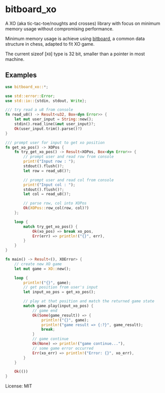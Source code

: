 # bitboard_xo

A XO (aka tic-tac-toe/noughts and crosses) library
with focus on minimum memory usage without compromising performance.

Minimum memory usage is achieve using [bitboard],
 a common data structure in chess, adapted to fit XO game.

The current sizeof [`XO`] type is 32 bit, smaller than a pointer in most machine.

## Examples
```rust
use bitboard_xo::*;

use std::error::Error;
use std::io::{stdin, stdout, Write};

/// try read a u8 from console
fn read_u8() -> Result<u32, Box<dyn Error>> {
    let mut user_input = String::new();
    stdin().read_line(&mut user_input)?;
    Ok(user_input.trim().parse()?)
}

/// prompt user for input to get xo position
fn get_xo_pos() -> XOPos {
    fn try_get_xo_pos() -> Result<XOPos, Box<dyn Error>> {
        // prompt user and read row from console
        print!("Input row : ");
        stdout().flush()?;
        let row = read_u8()?;

        // prompt user and read col from console
        print!("Input col : ");
        stdout().flush()?;
        let col = read_u8()?;

        // parse row, col into XOPos
        Ok(XOPos::row_col(row, col)?)
    };

    loop {
        match try_get_xo_pos() {
            Ok(xo_pos) => break xo_pos,
            Err(err) => println!("{}", err),
        }
    }
}

fn main() -> Result<(), XOError> {
    // create new XO game
    let mut game = XO::new();

    loop {
        println!("{}", game);
        // get position from user's input
        let input_xo_pos = get_xo_pos();

        // play at that position and match the returned game state
        match game.play(input_xo_pos) {
            // game end
            Ok(Some(game_result)) => {
                println!("{}", game);
                println!("game result => {:?}", game_result);
                break;
            }
            // game continue
            Ok(None) => println!("game continue..."),
            // some game error occurred
            Err(xo_err) => println!("Error: {}", xo_err),
        }
    }

    Ok(())
}
```
[bitboard]: https://en.wikipedia.org/wiki/Bitboard

License: MIT
